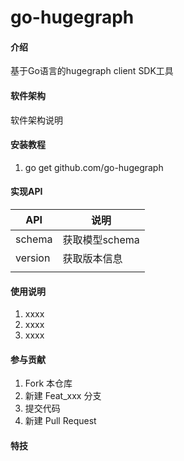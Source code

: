 # go-hugegraph

#### 介绍
基于Go语言的hugegraph client SDK工具

#### 软件架构
软件架构说明


#### 安装教程

1.  go get github.com/go-hugegraph

#### 实现API


|API|说明|
|--|--|
|schema|获取模型schema|
|version|获取版本信息|
|||



#### 使用说明

1.  xxxx
2.  xxxx
3.  xxxx

#### 参与贡献

1.  Fork 本仓库
2.  新建 Feat_xxx 分支
3.  提交代码
4.  新建 Pull Request


#### 特技
